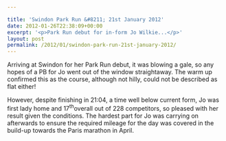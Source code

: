 ```yaml
---

title: 'Swindon Park Run &#8211; 21st January 2012'
date: 2012-01-26T22:38:09+00:00
excerpt: '<p>Park Run debut for in-form Jo Wilkie...</p>'
layout: post
permalink: /2012/01/swindon-park-run-21st-january-2012/
---
```

Arriving at Swindon for her Park Run debut, it was blowing a gale, so any hopes of a PB for Jo went out of the window straightaway. The warm up confirmed this as the course, although not hilly, could not be described as flat either! 

However, despite finishing in 21:04, a time well below current form, Jo was first lady home and 17<sup>th</sup>overall out of 228 competitors, so pleased with her result given the conditions. The hardest part for Jo was carrying on afterwards to ensure the required mileage for the day was covered in the build-up towards the Paris marathon in April.